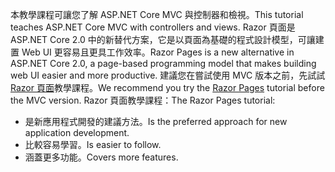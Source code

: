 <span data-ttu-id="5004c-101">本教學課程可讓您了解 ASP.NET Core MVC 與控制器和檢視。</span><span class="sxs-lookup"><span data-stu-id="5004c-101">This tutorial teaches ASP.NET Core MVC with controllers and views.</span></span> <span data-ttu-id="5004c-102">Razor 頁面是 ASP.NET Core 2.0 中的新替代方案，它是以頁面為基礎的程式設計模型，可讓建置 Web UI 更容易且更具工作效率。</span><span class="sxs-lookup"><span data-stu-id="5004c-102">Razor Pages is a new alternative in ASP.NET Core 2.0, a page-based programming model that makes building web UI easier and more productive.</span></span> <span data-ttu-id="5004c-103">建議您在嘗試使用 MVC 版本之前，先試試 [Razor 頁面](xref:tutorials/razor-pages/razor-pages-start)教學課程。</span><span class="sxs-lookup"><span data-stu-id="5004c-103">We recommend you try the [Razor Pages](xref:tutorials/razor-pages/razor-pages-start) tutorial before the MVC version.</span></span> <span data-ttu-id="5004c-104">Razor 頁面教學課程：</span><span class="sxs-lookup"><span data-stu-id="5004c-104">The Razor Pages tutorial:</span></span>

* <span data-ttu-id="5004c-105">是新應用程式開發的建議方法。</span><span class="sxs-lookup"><span data-stu-id="5004c-105">Is the preferred approach for new application development.</span></span>
* <span data-ttu-id="5004c-106">比較容易學習。</span><span class="sxs-lookup"><span data-stu-id="5004c-106">Is easier to follow.</span></span>
* <span data-ttu-id="5004c-107">涵蓋更多功能。</span><span class="sxs-lookup"><span data-stu-id="5004c-107">Covers more features.</span></span>

